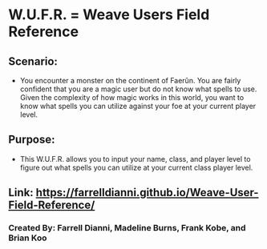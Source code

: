 # W.U.F.R. = Weave Users Field Reference

## Scenario:

- You encounter a monster on the continent of Faerûn. You are fairly confident that you are a magic user but do not know what spells to use. Given the complexity of how magic works in this world, you want to know what spells you can utilize against your foe at your current player level.

## Purpose:

- This W.U.F.R. allows you to input your name, class, and player level to figure out what spells you can utilize at your current class player level.

## Link: https://farrelldianni.github.io/Weave-User-Field-Reference/

### Created By: Farrell Dianni, Madeline Burns, Frank Kobe, and Brian Koo
